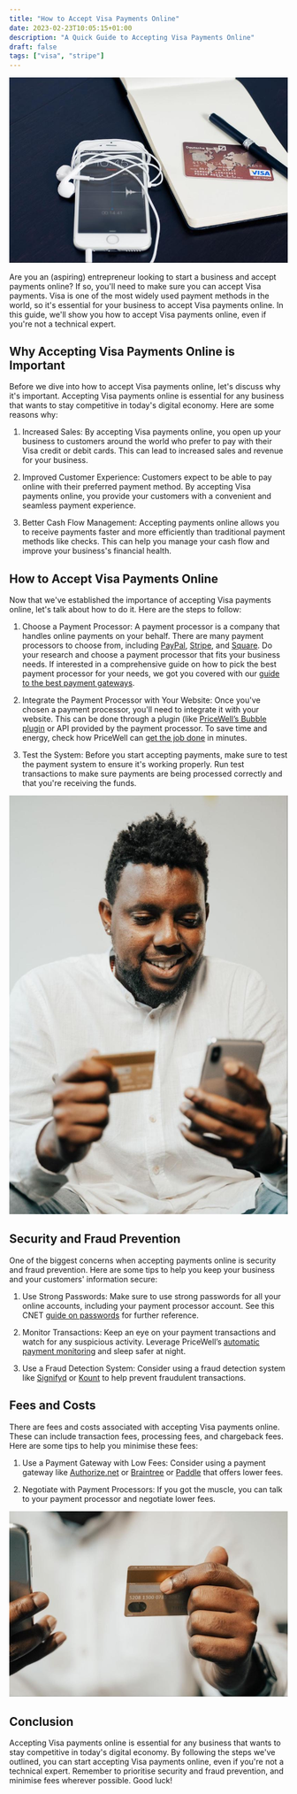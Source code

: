 ```yaml
---
title: "How to Accept Visa Payments Online"
date: 2023-02-23T10:05:15+01:00
description: "A Quick Guide to Accepting Visa Payments Online"
draft: false
tags: ["visa", "stripe"]
---
```

![Ipod next to a notepad with a credit card and pen on top](/img/visa-1.jpg)

Are you an (aspiring) entrepreneur looking to start a business and accept payments online? If so, you'll need to make sure you can accept Visa payments. Visa is one of the most widely used payment methods in the world, so it's essential for your business to accept Visa payments online. In this guide, we'll show you how to accept Visa payments online, even if you're not a technical expert.

## Why Accepting Visa Payments Online is Important

Before we dive into how to accept Visa payments online, let's discuss why it's important. Accepting Visa payments online is essential for any business that wants to stay competitive in today's digital economy. Here are some reasons why:

1. Increased Sales: By accepting Visa payments online, you open up your business to customers around the world who prefer to pay with their Visa credit or debit cards. This can lead to increased sales and revenue for your business.

2. Improved Customer Experience: Customers expect to be able to pay online with their preferred payment method. By accepting Visa payments online, you provide your customers with a convenient and seamless payment experience.

3. Better Cash Flow Management: Accepting payments online allows you to receive payments faster and more efficiently than traditional payment methods like checks. This can help you manage your cash flow and improve your business's financial health.

## How to Accept Visa Payments Online

Now that we've established the importance of accepting Visa payments online, let's talk about how to do it. Here are the steps to follow:

1. Choose a Payment Processor: A payment processor is a company that handles online payments on your behalf. There are many payment processors to choose from, including [PayPal](https://www.braintreepayments.com/), [Stripe](https://stripe.com), and [Square](https://squareup.com/). Do your research and choose a payment processor that fits your business needs. If interested in a comprehensive guide on how to pick the best payment processor for your needs, we got you covered with our [guide to the best payment gateways](https://www.pricewell.io/blog/best-payment-gateways).

2. Integrate the Payment Processor with Your Website: Once you've chosen a payment processor, you'll need to integrate it with your website. This can be done through a plugin (like [PriceWell’s Bubble plugin](https://bubble.io/plugin/pricewell-1643279429035x716037702183813100) or API provided by the payment processor. To save time and energy, check how PriceWell can [get the job done](https://pricewell.com) in minutes.

3. Test the System: Before you start accepting payments, make sure to test the payment system to ensure it's working properly. Run test transactions to make sure payments are being processed correctly and that you're receiving the funds.

![Man excitedly looking at a mobile phone in one had and a credit card in the other](/img/visa-2.jpg)

## Security and Fraud Prevention

One of the biggest concerns when accepting payments online is security and fraud prevention. Here are some tips to help you keep your business and your customers' information secure:

1. Use Strong Passwords: Make sure to use strong passwords for all your online accounts, including your payment processor account. See this CNET [guide on passwords](https://www.cnet.com/tech/mobile/keep-your-passwords-strong-and-secure-with-these-9-rules/) for further reference.

2. Monitor Transactions: Keep an eye on your payment transactions and watch for any suspicious activity. Leverage PriceWell’s [automatic payment monitoring](https://pricewell.com) and sleep safer at night.

3. Use a Fraud Detection System: Consider using a fraud detection system like [Signifyd](https://www.signifyd.com/) or [Kount](https://kount.com/) to help prevent fraudulent transactions.

## Fees and Costs

There are fees and costs associated with accepting Visa payments online. These can include transaction fees, processing fees, and chargeback fees. Here are some tips to help you minimise these fees:

1. Use a Payment Gateway with Low Fees: Consider using a payment gateway like [Authorize.net](https://www.google.com/url?q=https://www.authorize.net/) or [Braintree](https://www.paypal.com/us/braintree) or [Paddle](https://www.paddle.com) that offers lower fees.

2. Negotiate with Payment Processors: If you got the muscle, you can talk to your payment processor and negotiate lower fees.

![Close up of a hand holding a credit card](/img/visa-3.jpg)

## Conclusion

Accepting Visa payments online is essential for any business that wants to stay competitive in today's digital economy. By following the steps we've outlined, you can start accepting Visa payments online, even if you're not a technical expert. Remember to prioritise security and fraud prevention, and minimise fees wherever possible. Good luck!